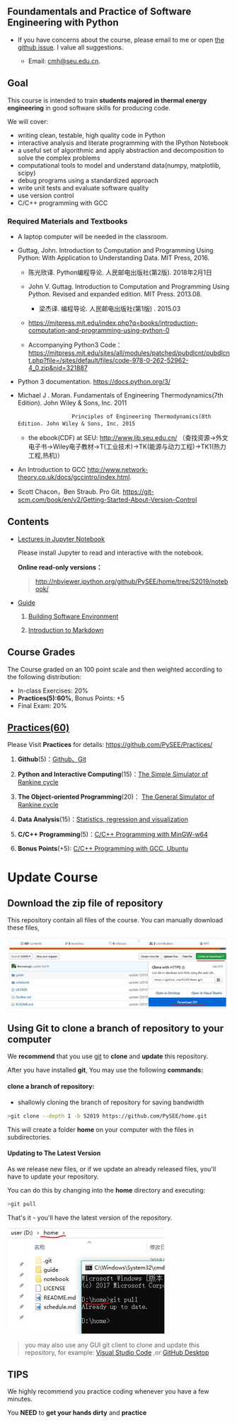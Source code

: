 
## Foundamentals and Practice of Software Engineering with Python

* If you have concerns about the course, please email to me or open [the github issue](https://github.com/PySEE/home/issues). I value all suggestions.
 
  * Email: cmh@seu.edu.cn. 

## Goal

This course is intended to train **students majored in thermal energy engineering** in good software skills for producing code.

We will cover: 

* writing clean, testable, high quality code in Python
* interactive analysis and literate programming with the IPython Notebook
* a useful set of algorithmic and apply abstraction and decomposition to solve the complex problems
* computational tools to model and understand data(numpy, matplotlib, scipy)
* debug programs using a standardized approach
* write unit tests and evaluate software quality
* use version control 
* C/C++ programming with GCC

### Required Materials and Textbooks

* A laptop computer will be needed in the classroom.

* Guttag, John. Introduction to Computation and Programming Using Python: With Application to Understanding Data. MIT Press, 2016.

   * 陈光欣译. Python编程导论.  人民邮电出版社(第2版). 2018年2月1日

   * John V. Guttag. Introduction to Computation and Programming Using Python. Revised and expanded edition. MIT Press. 2013.08.  

      * 梁杰译. 编程导论. 人民邮电出版社(第1版) .  2015.03

   * https://mitpress.mit.edu/index.php?q=books/introduction-computation-and-programming-using-python-0

   * Accompanying Python3 Code：https://mitpress.mit.edu/sites/all/modules/patched/pubdlcnt/pubdlcnt.php?file=/sites/default/files/code-978-0-262-52962-4_0.zip&nid=321887

* Python 3 documentation. https://docs.python.org/3/

* Michael J . Moran. Fundamentals of Engineering Thermodynamics(7th Edition). John Wiley & Sons, Inc. 2011 

                       Principles of Engineering Thermodynamics(8th Edition. John Wiley & Sons, Inc. 2015

  * the ebook(CDF) at SEU: http://www.lib.seu.edu.cn/ （查找资源->外文电子书->Wiley电子教材->T(工业技术)->TK(能源与动力工程)->TK1(热力工程,热机)）

* An Introduction to GCC  http://www.network-theory.co.uk/docs/gccintro/index.html.

* Scott Chacon，Ben Straub. Pro Git. https://git-scm.com/book/en/v2/Getting-Started-About-Version-Control

## Contents

* [Lectures in Jupyter Notebook](https://github.com/PySEE/home/tree/S2019/notebook)

  Please install Jupyter to read and interactive with the notebook.

   **Online read-only versions：**

    > http://nbviewer.ipython.org/github/PySEE/home/tree/S2019/notebook/
 
* [Guide](https://github.com/PySEE/home/tree/S2019/guide)

   1. [Building Software Environment](https://github.com/PySEE/home/tree/S2019/guide/BuildingSoftwareEnvironment.md) 
    
   2. [Introduction to Markdown](https://github.com/PySEE/home/tree/S2019/guide/Introduction2Markdown.md)

## Course Grades

The Course graded on an 100 point scale and then weighted according to the following distribution:

  * In-class Exercises: 20%
  * **Practices(5):60%**, Bonus Points: +5
  * Final Exam: 20%
  
## [Practices(60)](https://github.com/PySEE/Practices/tree/S2019/)
    
  Please Visit **Practices** for details: https://github.com/PySEE/Practices/

  1. **Github**(5)：[Github、Git](https://github.com/PySEE/Practices/tree/S2019/P1)

  2. **Python and Interactive Computing**(15)：[The Simple Simulator of Rankine cycle](https://github.com/PySEE/Practices/tree/S2019/P2)
   
  3. **The Object-oriented Programming**(20)： [The General Simulator of Rankine cycle](https://github.com/PySEE/Practices/tree/S2019/P3)  
  
  4.  **Data Analysis**(15)：[Statistics, regression and visualization](https://github.com/PySEE/Practices/tree/S2019/P4)

  5.  **C/C++ Programming**(5)：[C/C++ Programming with MinGW-w64](https://github.com/PySEE/Practices/tree/S2019/P5)

  6. **Bonus Points**(+5): [C/C++ Programming with GCC, Ubuntu](https://github.com/PySEE/Practices/tree/S2019/Bonus) 

# Update Course

## Download the zip file of repository 

This repository contain all files of the course. You can manually download these files, 

![download](./guide/img/downloadhome.jpg)

## Using Git to clone a branch of repository to your computer 

We **recommend** that you use [git](https://github.com/git-for-windows/git/releases) to **clone** and **update** this repository.

After you have installed **git**, You may use the following **commands:**

#### clone a branch of repository:

* shallowly cloning the branch of repository for saving bandwidth
```bash
>git clone --depth 1 -b S2019 https://github.com/PySEE/home.git
```

This will create a folder **home** on your computer  with the files in subdirectories.

#### Updating to The Latest Version

As we release new files, or if we update an already released files, you'll have to update your repository.

You can do this by changing into the **home** directory and executing:

```bash
>git pull
```
That's it - you'll have the latest version of the repository.

![download](./guide/img/clonehomedir.jpg)

>you may also use any GUI git client to clone and update this repository, for example:  [Visual Studio Code](https://code.visualstudio.com/) ,or  [GitHub Desktop](https://desktop.github.com/)

## TIPS

We highly recommend you practice coding whenever you have a few minutes.

You **NEED** to **get your hands dirty** and **practice**

